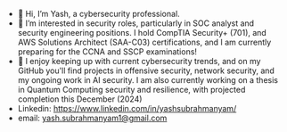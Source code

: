 - 👋 Hi, I’m Yash, a cybersecurity professional.
- 👀 I’m interested in security roles, particularly in SOC analyst and security engineering positions. I hold CompTIA Security+ (701), and AWS Solutions Architect (SAA-C03) certifications, and I am currently preparing for the CCNA and SSCP examinations!
- 🌱 I enjoy keeping up with current cybersecurity trends, and on my GitHub you'll find projects in offensive security, network security, and my ongoing work in AI security. I am also currently working on a thesis in Quantum Computing security and resilience, with projected completion this December (2024)
- Linkedin: https://www.linkedin.com/in/yashsubrahmanyam/
- email: yash.subrahmanyam1@gmail.com

<!---
yashsubrahmanyam/yashsubrahmanyam is a ✨ special ✨ repository because its `README.md` (this file) appears on your GitHub profile.
You can click the Preview link to take a look at your changes.
--->
